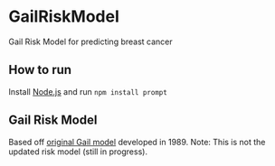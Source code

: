 # GailRiskModel
Gail Risk Model for predicting breast cancer

## How to run
Install [Node.js](https://nodejs.org/en/) and run `npm install prompt`

## Gail Risk Model
Based off [original Gail model](https://www.ncbi.nlm.nih.gov/pubmed/2593165?dopt=Abstract) developed in 1989. Note: This is not the updated risk model (still in progress).

